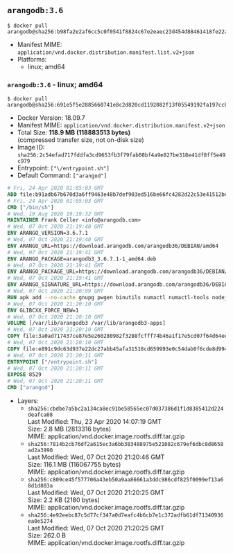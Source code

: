 ## `arangodb:3.6`

```console
$ docker pull arangodb@sha256:b98fa2e2af6cc5c0f0541f8824c67e2eaec23d454d88461418fe22a197cbf914
```

-	Manifest MIME: `application/vnd.docker.distribution.manifest.list.v2+json`
-	Platforms:
	-	linux; amd64

### `arangodb:3.6` - linux; amd64

```console
$ docker pull arangodb@sha256:691e5f5e2885660741e8c2d820cd1192082f13f05549192fa197ccb8371207f9
```

-	Docker Version: 18.09.7
-	Manifest MIME: `application/vnd.docker.distribution.manifest.v2+json`
-	Total Size: **118.9 MB (118883513 bytes)**  
	(compressed transfer size, not on-disk size)
-	Image ID: `sha256:2c54efad717fddfa3cd9653fb3f79fab08bf4a9e827be318e41df8ff5e49c979`
-	Entrypoint: `["\/entrypoint.sh"]`
-	Default Command: `["arangod"]`

```dockerfile
# Fri, 24 Apr 2020 01:05:03 GMT
ADD file:b91adb67b670d3a6ff9463e48b7def903ed516be66fc4282d22c53e41512be49 in / 
# Fri, 24 Apr 2020 01:05:03 GMT
CMD ["/bin/sh"]
# Wed, 19 Aug 2020 19:19:32 GMT
MAINTAINER Frank Celler <info@arangodb.com>
# Wed, 07 Oct 2020 21:19:40 GMT
ENV ARANGO_VERSION=3.6.7.1
# Wed, 07 Oct 2020 21:19:40 GMT
ENV ARANGO_URL=https://download.arangodb.com/arangodb36/DEBIAN/amd64
# Wed, 07 Oct 2020 21:19:41 GMT
ENV ARANGO_PACKAGE=arangodb3_3.6.7.1-1_amd64.deb
# Wed, 07 Oct 2020 21:19:41 GMT
ENV ARANGO_PACKAGE_URL=https://download.arangodb.com/arangodb36/DEBIAN/amd64/arangodb3_3.6.7.1-1_amd64.deb
# Wed, 07 Oct 2020 21:19:41 GMT
ENV ARANGO_SIGNATURE_URL=https://download.arangodb.com/arangodb36/DEBIAN/amd64/arangodb3_3.6.7.1-1_amd64.deb.asc
# Wed, 07 Oct 2020 21:20:09 GMT
RUN apk add --no-cache gnupg pwgen binutils numactl numactl-tools nodejs yarn &&     yarn global add foxx-cli &&     apk del yarn &&     gpg --batch --keyserver ha.pool.sks-keyservers.net --recv-keys CD8CB0F1E0AD5B52E93F41E7EA93F5E56E751E9B &&     mkdir /docker-entrypoint-initdb.d &&     cd /tmp                                &&     wget ${ARANGO_SIGNATURE_URL}           &&     wget ${ARANGO_PACKAGE_URL}             &&     gpg --verify ${ARANGO_PACKAGE}.asc     &&     ar x ${ARANGO_PACKAGE} data.tar.gz     &&     tar -C / -x -z -f data.tar.gz          &&     sed -ri         -e 's!127\.0\.0\.1!0.0.0.0!g'         -e 's!^(file\s*=\s*).*!\1 -!'         -e 's!^\s*uid\s*=.*!!'         /etc/arangodb3/arangod.conf        &&     echo chgrp -R 0 /var/lib/arangodb3 /var/lib/arangodb3-apps &&     echo chmod -R 775 /var/lib/arangodb3 /var/lib/arangodb3-apps &&     rm -f /usr/bin/foxx &&     rm -f ${ARANGO_PACKAGE}* data.tar.gz &&     apk del gnupg
# Wed, 07 Oct 2020 21:20:10 GMT
ENV GLIBCXX_FORCE_NEW=1
# Wed, 07 Oct 2020 21:20:10 GMT
VOLUME [/var/lib/arangodb3 /var/lib/arangodb3-apps]
# Wed, 07 Oct 2020 21:20:10 GMT
COPY file:3a0ad717437ce87e5e260280982f3288fcfff74b46a1f17e5cd07f64d64ee5fa in /entrypoint.sh 
# Wed, 07 Oct 2020 21:20:10 GMT
COPY file:e891c9dc63d937e22dc27abb45afa31518cd659993e0c54dab0f6cde8d994063 in /usr/bin/foxx 
# Wed, 07 Oct 2020 21:20:11 GMT
ENTRYPOINT ["/entrypoint.sh"]
# Wed, 07 Oct 2020 21:20:11 GMT
EXPOSE 8529
# Wed, 07 Oct 2020 21:20:11 GMT
CMD ["arangod"]
```

-	Layers:
	-	`sha256:cbdbe7a5bc2a134ca8ec91be58565ec07d037386d1f1d8385412d224deafca08`  
		Last Modified: Thu, 23 Apr 2020 14:07:19 GMT  
		Size: 2.8 MB (2813316 bytes)  
		MIME: application/vnd.docker.image.rootfs.diff.tar.gzip
	-	`sha256:7814b2cb76df2a615ec3a6bb383488975e521082c679ef6dbc8d8658ad2a3990`  
		Last Modified: Wed, 07 Oct 2020 21:20:46 GMT  
		Size: 116.1 MB (116067755 bytes)  
		MIME: application/vnd.docker.image.rootfs.diff.tar.gzip
	-	`sha256:c809ce45f577706a43eb50a9aa86661a3ddc986cdf825f0099ef13a68d1d803a`  
		Last Modified: Wed, 07 Oct 2020 21:20:25 GMT  
		Size: 2.2 KB (2180 bytes)  
		MIME: application/vnd.docker.image.rootfs.diff.tar.gzip
	-	`sha256:4e92eebc87c5d77cf347a0d7eafc4b6cb7e1c372adfb61df71340936ea0e5274`  
		Last Modified: Wed, 07 Oct 2020 21:20:25 GMT  
		Size: 262.0 B  
		MIME: application/vnd.docker.image.rootfs.diff.tar.gzip
